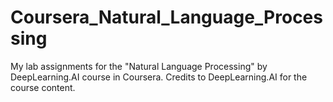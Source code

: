 # Coursera_Natural_Language_Processing
My lab assignments for the "Natural Language Processing" by DeepLearning.AI course in Coursera. Credits to DeepLearning.AI for the course content.

